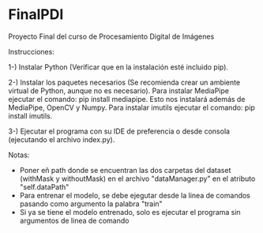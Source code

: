 # FinalPDI
Proyecto Final del curso de Procesamiento Digital de Imágenes 


Instrucciones:

1-) Instalar Python (Verificar que en la instalación esté incluido pip).

2-) Instalar los paquetes necesarios (Se recomienda crear un ambiente virtual de Python, aunque no es necesario). Para instalar MediaPipe ejecutar el comando: pip install mediapipe. Esto nos instalará además de MediaPipe, OpenCV y Numpy. Para instalar imutils ejecutar el comando: pip install imutils.

3-) Ejecutar el programa con su IDE de preferencia o desde consola (ejecutando el archivo index.py).

Notas:

- Poner eñ path donde se encuentran las dos carpetas del dataset (withMask y withoutMask) en el archivo "dataManager.py" en el atributo "self.dataPath"
- Para entrenar el modelo, se debe ejegutar desde la linea de comandos pasando como argumento la palabra "train"
- Si ya se tiene el modelo entrenado, solo es ejecutar el programa sin argumentos de linea de comando
